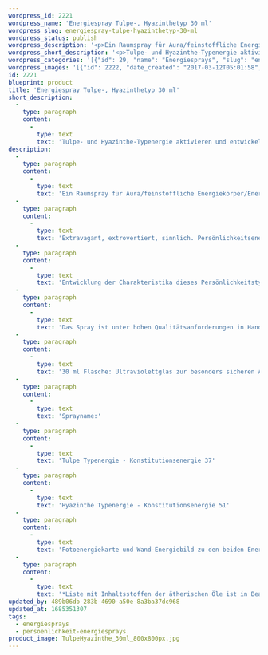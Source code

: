 ```yaml
---
wordpress_id: 2221
wordpress_name: 'Energiespray Tulpe-, Hyazinthetyp 30 ml'
wordpress_slug: energiespray-tulpe-hyazinthetyp-30-ml
wordpress_status: publish
wordpress_description: '<p>Ein Raumspray für Aura/feinstoffliche Energiekörper/Energiefelder. Aktivierbares feinstoffliches Schwingungsfeld: Persönlichkeitsenergie eines Tulpentyps:</p><p class="p1"><span class="s1">Extravagant, extrovertiert, sinnlich</span>. Persönlichkeitsenergie eines Hyazinthentyps: Hingebungsvoll, resistent gegenüber Anfeindungen, stromernd.</p><p>Entwicklung der Charakteristika dieses Persönlichkeitstypen. Stärkung der entsprechenden Persönlichkeit mit ihrer besonderen Energiequalität. Ausgleich und Veränderung ungünstiger Zustände innerhalb einer Person, die aufgrund dieser Konstitution entstanden sind. Annahme und Verständnis für einen Menschen mit dieser Persönlichkeitsenergie. Eine Stärkung der eigenen Persönlichkeitsenergie sowie die Beschäftigung mit der Energie anderer Persönlichkeiten kann insgesamt das eigene Selbstbewusstsein stärken.</p><p>Das Spray ist unter hohen Qualitätsanforderungen in Handarbeit in Deutschland hergestellt aus mehrfach gereinigtem und energetisiertem Wasser (76%, konserviert mit 96%igem Weingeist (24%). Abgestimmt auf die Energie ist die Komposition von naturreinen ätherischen Ölen*.</p><p>30 ml Flasche: Ultraviolettglas zur besonders sicheren Aufbewahrung mit hochwertigem, goldfarbenen Metallpumpzerstäuber mit Schutzkappe (Steigrohr: Kunststoff). Etikett: wasserfest, leicht energetisiert mit dem Informationsfeld des Airsprays. Erhältlich auch als 100 ml-Sprühflasche (49 €).</p><p>Sprayname:<br />Tulpe Typenergie - Konstitutionsenergie 37<br />Hyazinthe Typenergie - Konstitutionsenergie 51</p><p>Fotoenergiekarte und Wand-Energiebild zu den beiden Energietpyen sind einzeln erhältlich.</p><p><a href="https://my.feenbaum.de/anwendung-energiesprays/">Anwendungshinweise</a></p><p>*Liste mit Inhaltsstoffen der ätherischen Öle ist in Bearbeitung. Bis zur Veröffentlichung erhalten Sie diese Liste gerne als <a href="https://my.feenbaum.de/produkt/energiespray-gardenientyp-30-ml/info@elvedenverlag.de">Email</a>. Wir danken Ihnen für diesen Zwischenschritt</p>'
wordpress_short_description: '<p>Tulpe- und Hyazinthe-Typenergie aktivieren und entwickeln. Verständnis für diese Typenergien gewinnen</p>'
wordpress_categories: '[{"id": 29, "name": "Energiesprays", "slug": "energiesprays"}, {"id": 89, "name": "Pers\u00f6nlichkeit", "slug": "persoenlichkeit-energiesprays"}]'
wordpress_images: '[{"id": 2222, "date_created": "2017-03-12T05:01:58", "date_created_gmt": "2017-03-12T03:01:58", "date_modified": "2017-03-12T05:01:58", "date_modified_gmt": "2017-03-12T03:01:58", "src": "https://my.feenbaum.de/wp-content/uploads/2017/03/TulpeHyazinthe_30ml_800x800px.jpg", "name": "TulpeHyazinthe_30ml_800x800px", "alt": ""}]'
id: 2221
blueprint: product
title: 'Energiespray Tulpe-, Hyazinthetyp 30 ml'
short_description:
  -
    type: paragraph
    content:
      -
        type: text
        text: 'Tulpe- und Hyazinthe-Typenergie aktivieren und entwickeln. Verständnis für diese Typenergien gewinnen'
description:
  -
    type: paragraph
    content:
      -
        type: text
        text: 'Ein Raumspray für Aura/feinstoffliche Energiekörper/Energiefelder. Aktivierbares feinstoffliches Schwingungsfeld: Persönlichkeitsenergie eines Tulpentyps:'
  -
    type: paragraph
    content:
      -
        type: text
        text: 'Extravagant, extrovertiert, sinnlich. Persönlichkeitsenergie eines Hyazinthentyps: Hingebungsvoll, resistent gegenüber Anfeindungen, stromernd.'
  -
    type: paragraph
    content:
      -
        type: text
        text: 'Entwicklung der Charakteristika dieses Persönlichkeitstypen. Stärkung der entsprechenden Persönlichkeit mit ihrer besonderen Energiequalität. Ausgleich und Veränderung ungünstiger Zustände innerhalb einer Person, die aufgrund dieser Konstitution entstanden sind. Annahme und Verständnis für einen Menschen mit dieser Persönlichkeitsenergie. Eine Stärkung der eigenen Persönlichkeitsenergie sowie die Beschäftigung mit der Energie anderer Persönlichkeiten kann insgesamt das eigene Selbstbewusstsein stärken.'
  -
    type: paragraph
    content:
      -
        type: text
        text: 'Das Spray ist unter hohen Qualitätsanforderungen in Handarbeit in Deutschland hergestellt aus mehrfach gereinigtem und energetisiertem Wasser (76%, konserviert mit 96%igem Weingeist (24%). Abgestimmt auf die Energie ist die Komposition von naturreinen ätherischen Ölen*.'
  -
    type: paragraph
    content:
      -
        type: text
        text: '30 ml Flasche: Ultraviolettglas zur besonders sicheren Aufbewahrung mit hochwertigem, goldfarbenen Metallpumpzerstäuber mit Schutzkappe (Steigrohr: Kunststoff). Etikett: wasserfest, leicht energetisiert mit dem Informationsfeld des Airsprays. Erhältlich auch als 100 ml-Sprühflasche (49 €).'
  -
    type: paragraph
    content:
      -
        type: text
        text: 'Sprayname:'
  -
    type: paragraph
    content:
      -
        type: text
        text: 'Tulpe Typenergie - Konstitutionsenergie 37'
  -
    type: paragraph
    content:
      -
        type: text
        text: 'Hyazinthe Typenergie - Konstitutionsenergie 51'
  -
    type: paragraph
    content:
      -
        type: text
        text: 'Fotoenergiekarte und Wand-Energiebild zu den beiden Energietpyen sind einzeln erhältlich.'
  -
    type: paragraph
    content:
      -
        type: text
        text: '*Liste mit Inhaltsstoffen der ätherischen Öle ist in Bearbeitung. Bis zur Veröffentlichung erhalten Sie diese Liste gerne als Email. Wir danken Ihnen für diesen Zwischenschritt'
updated_by: 489b06db-283b-4690-a50e-8a3ba37dc968
updated_at: 1685351307
tags:
  - energiesprays
  - persoenlichkeit-energiesprays
product_image: TulpeHyazinthe_30ml_800x800px.jpg
---
```

